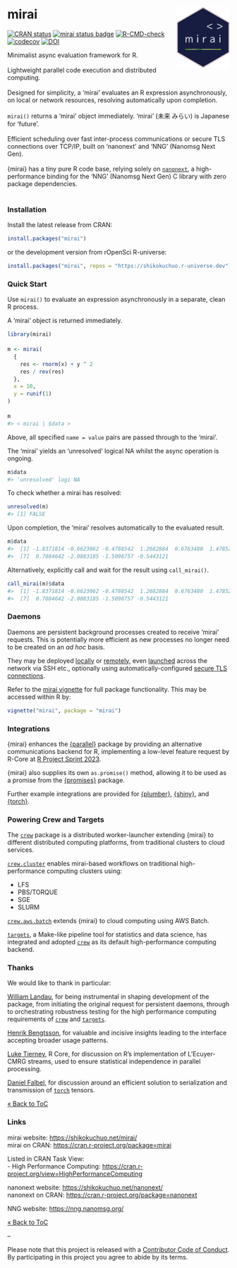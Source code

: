 
<!-- README.md is generated from README.Rmd. Please edit that file -->

# mirai <a href="https://shikokuchuo.net/mirai/" alt="mirai"><img src="man/figures/logo.png" alt="mirai logo" align="right" width="120"/></a>

<!-- badges: start -->

[![CRAN
status](https://www.r-pkg.org/badges/version/mirai?color=112d4e)](https://CRAN.R-project.org/package=mirai)
[![mirai status
badge](https://shikokuchuo.r-universe.dev/badges/mirai?color=24a60e)](https://shikokuchuo.r-universe.dev/mirai)
[![R-CMD-check](https://github.com/shikokuchuo/mirai/workflows/R-CMD-check/badge.svg)](https://github.com/shikokuchuo/mirai/actions)
[![codecov](https://codecov.io/gh/shikokuchuo/mirai/branch/main/graph/badge.svg)](https://app.codecov.io/gh/shikokuchuo/mirai)
[![DOI](https://zenodo.org/badge/459341940.svg)](https://zenodo.org/badge/latestdoi/459341940)
<!-- badges: end -->

Minimalist async evaluation framework for R. <br /><br /> Lightweight
parallel code execution and distributed computing. <br /><br /> Designed
for simplicity, a ‘mirai’ evaluates an R expression asynchronously, on
local or network resources, resolving automatically upon completion.
<br /><br /> `mirai()` returns a ‘mirai’ object immediately. ‘mirai’
(未来 みらい) is Japanese for ‘future’. <br /><br /> Efficient
scheduling over fast inter-process communications or secure TLS
connections over TCP/IP, built on ‘nanonext’ and ‘NNG’ (Nanomsg Next
Gen). <br /><br /> {mirai} has a tiny pure R code base, relying solely
on [`nanonext`](https://doi.org/10.5281/zenodo.7903429), a
high-performance binding for the ‘NNG’ (Nanomsg Next Gen) C library with
zero package dependencies. <br /><br />

### Installation

Install the latest release from CRAN:

``` r
install.packages("mirai")
```

or the development version from rOpenSci R-universe:

``` r
install.packages("mirai", repos = "https://shikokuchuo.r-universe.dev")
```

### Quick Start

Use `mirai()` to evaluate an expression asynchronously in a separate,
clean R process.

A ‘mirai’ object is returned immediately.

``` r
library(mirai)

m <- mirai(
  {
    res <- rnorm(x) + y ^ 2
    res / rev(res)
  },
  x = 10,
  y = runif(1)
)

m
#> < mirai | $data >
```

Above, all specified `name = value` pairs are passed through to the
‘mirai’.

The ‘mirai’ yields an ‘unresolved’ logical NA whilst the async operation
is ongoing.

``` r
m$data
#> 'unresolved' logi NA
```

To check whether a mirai has resolved:

``` r
unresolved(m)
#> [1] FALSE
```

Upon completion, the ‘mirai’ resolves automatically to the evaluated
result.

``` r
m$data
#>  [1] -1.8371814 -0.6623062 -0.4788542  1.2682884  0.6763480  1.4785289
#>  [7]  0.7884642 -2.0883185 -1.5098757 -0.5443121
```

Alternatively, explicitly call and wait for the result using
`call_mirai()`.

``` r
call_mirai(m)$data
#>  [1] -1.8371814 -0.6623062 -0.4788542  1.2682884  0.6763480  1.4785289
#>  [7]  0.7884642 -2.0883185 -1.5098757 -0.5443121
```

### Daemons

Daemons are persistent background processes created to receive ‘mirai’
requests. This is potentially more efficient as new processes no longer
need to be created on an *ad hoc* basis.

They may be deployed
[locally](https://shikokuchuo.net/mirai/articles/mirai.html#daemons-local-persistent-processes)
or
[remotely](https://shikokuchuo.net/mirai/articles/mirai.html#distributed-computing-remote-daemons),
even
[launched](https://shikokuchuo.net/mirai/articles/mirai.html#distributed-computing-launching-daemons)
across the network via SSH etc., optionally using
automatically-configured [secure TLS
connections](https://shikokuchuo.net/mirai/articles/mirai.html#distributed-computing-tls-secure-connections).

Refer to the [mirai
vignette](https://shikokuchuo.net/mirai/articles/mirai.html) for full
package functionality. This may be accessed within R by:

``` r
vignette("mirai", package = "mirai")
```

### Integrations

{mirai} enhances the
[{parallel}](https://shikokuchuo.net/mirai/articles/parallel.html)
package by providing an alternative communications backend for R,
implementing a low-level feature request by R-Core at [R Project Sprint
2023](https://contributor.r-project.org/r-project-sprint-2023/).

{mirai} also supplies its own `as.promise()` method, allowing it to be
used as a promise from the
[{promises}](https://shikokuchuo.net/mirai/articles/promises.html)
package.

Further example integrations are provided for
[{plumber}](https://shikokuchuo.net/mirai/articles/plumber.html),
[{shiny}](https://shikokuchuo.net/mirai/articles/shiny.html), and
[{torch}](https://shikokuchuo.net/mirai/articles/torch.html).

### Powering Crew and Targets

The [`crew`](https://cran.r-project.org/package=crew) package is a
distributed worker-launcher extending {mirai} to different distributed
computing platforms, from traditional clusters to cloud services.

[`crew.cluster`](https://cran.r-project.org/package=crew.cluster)
enables mirai-based workflows on traditional high-performance computing
clusters using:

- LFS
- PBS/TORQUE
- SGE
- SLURM

[`crew.aws.batch`](https://cran.r-project.org/package=crew.aws.batch)
extends {mirai} to cloud computing using AWS Batch.

[`targets`](https://cran.r-project.org/package=targets), a Make-like
pipeline tool for statistics and data science, has integrated and
adopted [`crew`](https://cran.r-project.org/package=crew) as its default
high-performance computing backend.

### Thanks

We would like to thank in particular:

[William Landau](https://github.com/wlandau/), for being instrumental in
shaping development of the package, from initiating the original request
for persistent daemons, through to orchestrating robustness testing for
the high performance computing requirements of
[`crew`](https://cran.r-project.org/package=crew) and
[`targets`](https://cran.r-project.org/package=targets).

[Henrik Bengtsson](https://github.com/HenrikBengtsson/), for valuable
and incisive insights leading to the interface accepting broader usage
patterns.

[Luke Tierney](https://github.com/ltierney/), R Core, for discussion on
R’s implementation of L’Ecuyer-CMRG streams, used to ensure statistical
independence in parallel processing.

[Daniel Falbel](https://github.com/dfalbel/), for discussion around an
efficient solution to serialization and transmission of
[`torch`](https://cran.r-project.org/package=torch) tensors.

[« Back to ToC](#table-of-contents)

### Links

mirai website: <https://shikokuchuo.net/mirai/><br /> mirai on CRAN:
<https://cran.r-project.org/package=mirai>

Listed in CRAN Task View: <br /> - High Performance Computing:
<https://cran.r-project.org/view=HighPerformanceComputing>

nanonext website: <https://shikokuchuo.net/nanonext/><br /> nanonext on
CRAN: <https://cran.r-project.org/package=nanonext>

NNG website: <https://nng.nanomsg.org/><br />

[« Back to ToC](#table-of-contents)

–

Please note that this project is released with a [Contributor Code of
Conduct](https://shikokuchuo.net/mirai/CODE_OF_CONDUCT.html). By
participating in this project you agree to abide by its terms.
